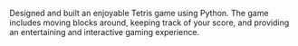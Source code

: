 Designed and built an enjoyable Tetris game using Python. The game includes moving blocks around, keeping track of your score, and providing an entertaining and interactive gaming experience.
